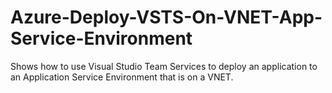 # Azure-Deploy-VSTS-On-VNET-App-Service-Environment
Shows how to use Visual Studio Team Services to deploy an application to an Application Service Environment that is on a VNET.
